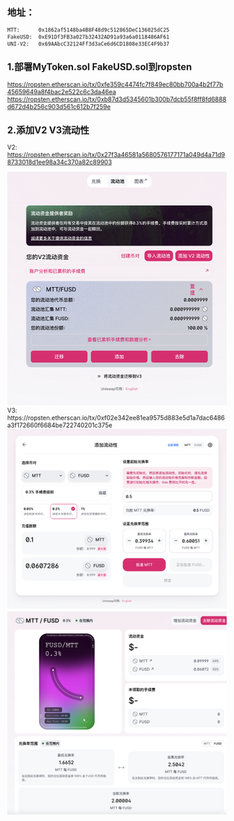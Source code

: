 ## 地址：
    MTT:      0x1862af5148ba4B8F48d9c512865DeC136025dC25
    FakeUSD:  0xE91Df3FB3a027b32432AD91a93a6a0118486AF61
    UNI-V2:   0x69AAbcC32124Ff3d3aCe6d6CD1808e33EC4F9b37

## 1.部署MyToken.sol FakeUSD.sol到ropsten    
  https://ropsten.etherscan.io/tx/0xfe359c4474fc7f849ec80bb700a4b2f77b45659649a8f4bac2e522c6c3da46ea
  https://ropsten.etherscan.io/tx/0xb87d3d5345601b300b7dcb55f8ff8fd6888d672d4b256c903d561c612b7f259e

  
## 2.添加V2 V3流动性 
   V2:  https://ropsten.etherscan.io/tx/0x27f3a46581a5680576177171a049d4a71d98733018d1ee98a34c370a82c89903
   <div align=center><img src="https://github.com/ferrarif1/OK-HomeWork/blob/main/W5/picture/V2%E6%B5%81%E5%8A%A8%E6%80%A7.png" width="880px"></div>
   V3:  https://ropsten.etherscan.io/tx/0xf02e342ee81ea9575d883e5d1a7dac6486a3f172660f6684be722740201c375e
   <div align=center><img src="https://github.com/ferrarif1/OK-HomeWork/blob/main/W5/picture/V3%E6%B5%81%E5%8A%A8%E6%80%A7-1.png" width="880px"></div>
   <div align=center><img src="https://github.com/ferrarif1/OK-HomeWork/blob/main/W5/picture/V3%E6%B5%81%E5%8A%A8%E6%80%A7-2.png" width="880px"></div>

